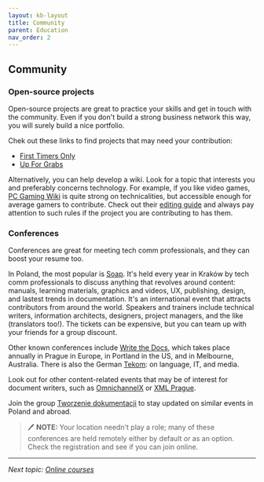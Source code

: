```yaml
---
layout: kb-layout
title: Community
parent: Education
nav_order: 2
---
```


## Community

### Open-source projects

Open-source projects are great to practice your skills and get in touch with the community. Even if you don't build a strong business network this way, you will surely build a nice portfolio.  

Chek out these links to find projects that may need your contribution:

* [First Timers Only](https://www.firsttimersonly.com/)  
* [Up For Grabs](https://up-for-grabs.net/#/)  

Alternatively, you can help develop a wiki. Look for a topic that interests you and preferably concerns technology. For example, if you like video games, [PC Gaming Wiki](https://www.pcgamingwiki.com/wiki/Home) is quite strong on technicalities, but accessible enough for average gamers to contribute. Check out their [editing guide](https://www.pcgamingwiki.com/wiki/PCGamingWiki:Editing_guide) and always pay attention to such rules if the project you are contributing to has them.  

### Conferences

Conferences are great for meeting tech comm professionals, and they can boost your resume too.  

In Poland, the most popular is [Soap](https://soapconf.com/). It's held every year in Kraków by tech comm professionals to discuss anything that revolves around content: manuals, learning materials, graphics and videos, UX, publishing, design, and lastest trends in documentation. It's an international event that attracts contributors from around the world. Speakers and trainers include technical writers, information architects, designers, project managers, and the like (translators too!). The tickets can be expensive, but you can team up with your friends for a group discount.  

Other known conferences include [Write the Docs](https://www.writethedocs.org/conf/), which takes place annually in Prague in Europe, in Portland in the US, and in Melbourne, Australia. There is also the German [Tekom](https://www.technical-communication.org/tekom/conferences): on language, IT, and media.    

Look out for other content-related events that may be of interest for document writers, such as [OmnichannelX](https://omnichannelx.digital/) or [XML Prague](https://www.xml.com/news/2022-03-xml-prague-2022/?fbclid=IwAR3V3YuVpRz3Zrl_9nB37imogtQNLPr6EcPLzQWFh6uoi2RMOvK-7pv5Rog).  
 
Join the group [Tworzenie dokumentacji](https://www.facebook.com/groups/tworzeniedokumentacji) to stay updated on similar events in Poland and abroad.  

> 🖊️ **NOTE:** Your location needn't play a role; many of these conferences are held remotely either by default or as an option. Check the registration and see if you can join online.  

---

*Next topic: [Online courses](../3-online-courses/)*